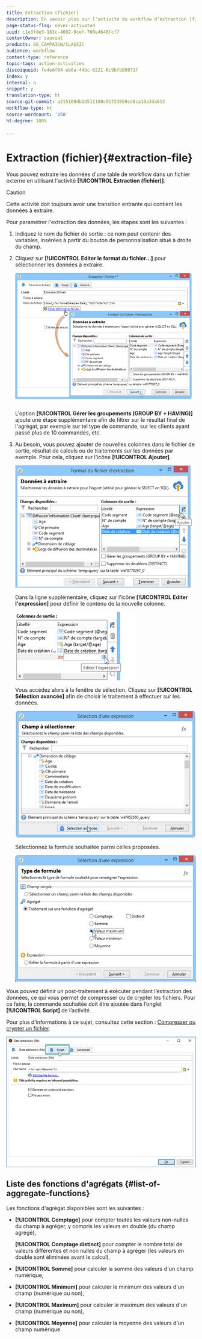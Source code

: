 ```yaml
---
title: Extraction (fichier)
description: En savoir plus sur l’activité du workflow d’extraction (fichier).
page-status-flag: never-activated
uuid: c1e3fde3-183c-4602-9cef-760e4648fcf7
contentOwner: sauviat
products: SG_CAMPAIGN/CLASSIC
audience: workflow
content-type: reference
topic-tags: action-activities
discoiquuid: fe4e6f64-eb0a-44bc-8221-6c9bfb99871f
index: y
internal: n
snippet: y
translation-type: ht
source-git-commit: a215109db2d511180c91723059cd8ca10a34a612
workflow-type: ht
source-wordcount: '350'
ht-degree: 100%

---
```



# Extraction (fichier){#extraction-file}

Vous pouvez extraire les données d&#39;une table de workflow dans un fichier externe en utilisant l&#39;activité **[!UICONTROL Extraction (fichier)]**.

>[!CAUTION]
>
>Cette activité doit toujours avoir une transition entrante qui contient les données à extraire.

Pour paramétrer l&#39;extraction des données, les étapes sont les suivantes :

1. Indiquez le nom du fichier de sortie : ce nom peut contenir des variables, insérées à partir du bouton de personnalisation situé à droite du champ.
1. Cliquez sur **[!UICONTROL Editer le format du fichier...]** pour sélectionner les données à extraire.

   ![](assets/s_advuser_extract_file_param.png)

   L&#39;option **[!UICONTROL Gérer les groupements (GROUP BY + HAVING)]** ajoute une étape supplémentaire afin de filtrer sur le résultat final de l&#39;agrégat, par exemple sur tel type de commande, sur les clients ayant passé plus de 10 commandes, etc.

1. Au besoin, vous pouvez ajouter de nouvelles colonnes dans le fichier de sortie, résultat de calculs ou de traitements sur les données par exemple. Pour cela, cliquez sur l&#39;icône **[!UICONTROL Ajouter]**.

   ![](assets/s_advuser_extract_file_add_col.png)

   Dans la ligne supplémentaire, cliquez sur l&#39;icône **[!UICONTROL Editer l&#39;expression]** pour définir le contenu de la nouvelle colonne.

   ![](assets/s_advuser_extract_file_add_exp.png)

   Vous accédez alors à la fenêtre de sélection. Cliquez sur **[!UICONTROL Sélection avancée]** afin de choisir le traitement à effectuer sur les données.

   ![](assets/s_advuser_extract_file_advanced_selection.png)

   Sélectionnez la formule souhaitée parmi celles proposées.

   ![](assets/s_advuser_extract_file_agregate_values.png)

Vous pouvez définir un post-traitement à exécuter pendant l’extraction des données, ce qui vous permet de compresser ou de crypter les fichiers. Pour ce faire, la commande souhaitée doit être ajoutée dans l’onglet **[!UICONTROL Script]** de l’activité.

Pour plus d’informations à ce sujet, consultez cette section : [Compresser ou crypter un fichier](../../workflow/using/how-to-use-workflow-data.md#zipping-or-encrypting-a-file).

![](assets/postprocessing_dataextraction.png)

## Liste des fonctions d&#39;agrégats {#list-of-aggregate-functions}

Les fonctions d&#39;agrégat disponibles sont les suivantes :

* **[!UICONTROL Comptage]** pour compter toutes les valeurs non-nulles du champ à agréger, y compris les valeurs en double (du champ agrégé),

   **[!UICONTROL Comptage distinct]** pour compter le nombre total de valeurs différentes et non nulles du champ à agréger (les valeurs en double sont éliminées avant le calcul),

* **[!UICONTROL Somme]** pour calculer la somme des valeurs d&#39;un champ numérique,
* **[!UICONTROL Minimum]** pour calculer le minimum des valeurs d&#39;un champ (numérique ou non),
* **[!UICONTROL Maximum]** pour calculer le maximum des valeurs d&#39;un champ (numérique ou non),
* **[!UICONTROL Moyenne]** pour calculer la moyenne des valeurs d&#39;un champ numérique.

